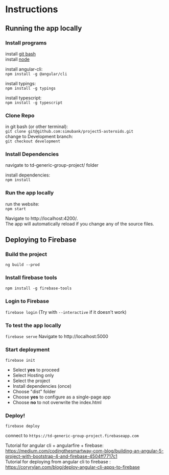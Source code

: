 # Instructions
## Running the app locally
### Install programs

install [git bash][git bash]  
install [node][node]

install angular-cli:  
```npm install -g @angular/cli``` 

install typings:  
```npm install -g typings```

install typescript:  
```npm install -g typescript``` 

### Clone Repo
in git bash (or other terminal):  
```git clone git@github.com:simubank/project5-asteroids.git```  
change to Development branch:  
```git checkout development```

### Install Dependencies
navigate to td-generic-group-project/ folder  

install dependencies:  
```npm install``` 

### Run the app locally
run the website:  
```npm start```  

Navigate to http://localhost:4200/.  
The app will automatically reload if you change any of the source files.  

## Deploying to Firebase
### Build the project
```ng build --prod```

### Install firebase tools
```npm install -g firebase-tools```

### Login to Firebase
```firebase login``` (Try with ```--interactive``` if it doesn't work)

### To test the app locally
```firebase serve```
Navigate to http://localhost:5000

### Start deployment
```firebase init```
* Select __yes__ to proceed
* Select Hosting only
* Select the project
* Install dependencies (once)
* Choose "dist" folder
* Choose __yes__ to configure as a single-page app
* Choose __no__ to not overwrite the index.html


### Deploy!
```firebase deploy```

connect to ```https://td-generic-group-project.firebaseapp.com```

[git bash]: https://git-scm.com/downloads  
[node]: https://nodejs.org/en/  

Tutorial for angular cli + angularfire + firebase: https://medium.com/codingthesmartway-com-blog/building-an-angular-5-project-with-bootstrap-4-and-firebase-4504ff7717c1  
Tutorial for deploying from angular cli to firebase : https://coryrylan.com/blog/deploy-angular-cli-apps-to-firebase
